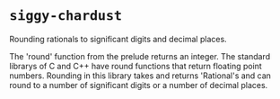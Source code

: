 # `siggy-chardust`

Rounding rationals to significant digits and decimal places.

The 'round' function from the prelude returns an integer. The standard librarys
of C and C++ have round functions that return floating point numbers. Rounding
in this library takes and returns 'Rational's and can round to a number of
significant digits or a number of decimal places.
